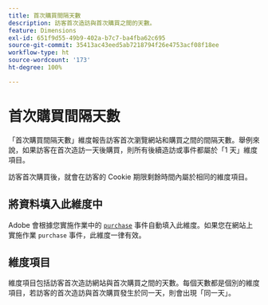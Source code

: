 ```yaml
---
title: 首次購買間隔天數
description: 訪客首次造訪與首次購買之間的天數。
feature: Dimensions
exl-id: 651f9d55-49b9-402a-b7c7-ba4fba62c695
source-git-commit: 35413ac43eed5ab7218794f26e4753acf08f18ee
workflow-type: ht
source-wordcount: '173'
ht-degree: 100%

---
```


# 首次購買間隔天數

「首次購買間隔天數」維度報告訪客首次瀏覽網站和購買之間的間隔天數。舉例來說，如果訪客在首次造訪一天後購買，則所有後續造訪或事件都屬於「1 天」維度項目。

訪客首次購買後，就會在訪客的 Cookie 期限剩餘時間內屬於相同的維度項目。

## 將資料填入此維度中

Adobe 會根據您實施作業中的 [`purchase`](/help/implement/vars/page-vars/events/event-purchase.md) 事件自動填入此維度。如果您在網站上實施作業 `purchase` 事件，此維度一律有效。

## 維度項目

維度項目包括訪客首次造訪網站與首次購買之間的天數。每個天數都是個別的維度項目，若訪客的首次造訪與首次購買發生於同一天，則會出現「同一天」。
